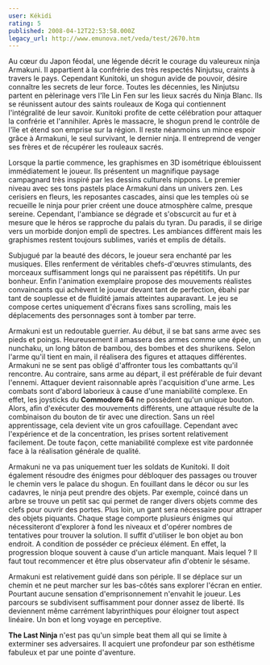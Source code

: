 ```yaml
---
user: Kékidi
rating: 5
published: 2008-04-12T22:53:58.000Z
legacy_url: http://www.emunova.net/veda/test/2670.htm
---
```

Au cœur du Japon féodal, une légende décrit le courage du valeureux ninja Armakuni. Il appartient à la confrérie des très respectés Ninjutsu, craints à travers le pays. Cependant Kunitoki, un shogun avide de pouvoir, désire connaître les secrets de leur force. Toutes les décennies, les Ninjutsu partent en pèlerinage vers l'île Lin Fen sur les lieux sacrés du Ninja Blanc. Ils se réunissent autour des saints rouleaux de Koga qui contiennent l'intégralité de leur savoir. Kunitoki profite de cette célébration pour attaquer la confrérie et l'annihiler. Après le massacre, le shogun prend le contrôle de l'île et étend son emprise sur la région. Il reste néanmoins un mince espoir grâce à Armakuni, le seul survivant, le dernier ninja. Il entreprend de venger ses frères et de récupérer les rouleaux sacrés.  

  

Lorsque la partie commence, les graphismes en 3D isométrique éblouissent immédiatement le joueur. Ils présentent un magnifique paysage campagnard très inspiré par les dessins culturels nippons. Le premier niveau avec ses tons pastels place Armakuni dans un univers zen. Les cerisiers en fleurs, les reposantes cascades, ainsi que les temples où se recueille le ninja pour prier créent une douce atmosphère calme, presque sereine. Cependant, l'ambiance se dégrade et s'obscurcit au fur et à mesure que le héros se rapproche du palais du tyran. Du paradis, il se dirige vers un morbide donjon empli de spectres. Les ambiances diffèrent mais les graphismes restent toujours sublimes, variés et emplis de détails.  

  

Subjugué par la beauté des décors, le joueur sera enchanté par les musiques. Elles renferment de véritables chefs-d'œuvres stimulants, des morceaux suffisamment longs qui ne paraissent pas répétitifs. Un pur bonheur. Enfin l'animation exemplaire propose des mouvements réalistes convaincants qui achèvent le joueur devant tant de perfection, ébahi par tant de souplesse et de fluidité jamais atteintes auparavant. Le jeu se compose certes uniquement d'écrans fixes sans scrolling, mais les déplacements des personnages sont à tomber par terre.  

  

Armakuni est un redoutable guerrier. Au début, il se bat sans arme avec ses pieds et poings. Heureusement il amassera des armes comme une épée, un nunchaku, un long bâton de bambou, des bombes et des shurikens. Selon l'arme qu'il tient en main, il réalisera des figures et attaques différentes. Armakuni ne se sent pas obligé d'affronter tous les combattants qu'il rencontre. Au contraire, sans arme au départ, il est préférable de fuir devant l'ennemi. Attaquer devient raisonnable après l'acquisition d'une arme. Les combats sont d'abord laborieux à cause d'une maniabilité complexe. En effet, les joysticks du **Commodore 64** ne possèdent qu'un unique bouton. Alors, afin d'exécuter des mouvements différents, une attaque résulte de la combinaison du bouton de tir avec une direction. Sans un réel apprentissage, cela devient vite un gros cafouillage. Cependant avec l'expérience et de la concentration, les prises sortent relativement facilement. De toute façon, cette maniabilité complexe est vite pardonnée face à la réalisation générale de qualité.  

  

Armakuni ne va pas uniquement tuer les soldats de Kunitoki. Il doit également résoudre des énigmes pour débloquer des passages ou trouver le chemin vers le palace du shogun. En fouillant dans le décor ou sur les cadavres, le ninja peut prendre des objets. Par exemple, coincé dans un arbre se trouve un petit sac qui permet de ranger divers objets comme des clefs pour ouvrir des portes. Plus loin, un gant sera nécessaire pour attraper des objets piquants. Chaque stage comporte plusieurs énigmes qui nécessiteront d'explorer à fond les niveaux et d'opérer nombres de tentatives pour trouver la solution. Il suffit d'utiliser le bon objet au bon endroit. A condition de posséder ce précieux élément. En effet, la progression bloque souvent à cause d'un article manquant. Mais lequel ? Il faut tout recommencer et être plus observateur afin d'obtenir le sésame.  

  

Armakuni est relativement guidé dans son périple. Il se déplace sur un chemin et ne peut marcher sur les bas-côtés sans explorer l'écran en entier. Pourtant aucune sensation d'emprisonnement n'envahit le joueur. Les parcours se subdivisent suffisamment pour donner assez de liberté. Ils deviennent même carrément labyrinthiques pour éloigner tout aspect linéaire. Un bon et long voyage en perceptive.  

  

**The Last Ninja** n'est pas qu'un simple beat them all qui se limite à exterminer ses adversaires. Il acquiert une profondeur par son esthétisme fabuleux et par une pointe d'aventure.
